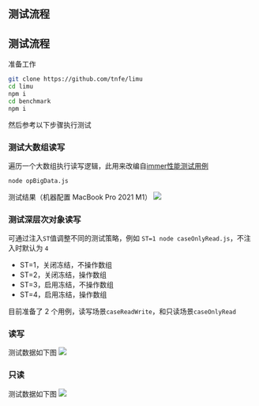 ## 测试流程

## 测试流程
准备工作
```bash
git clone https://github.com/tnfe/limu
cd limu
npm i
cd benchmark
npm i
```
然后参考以下步骤执行测试

### 测试大数组读写
遍历一个大数组执行读写逻辑，此用来改编自[immer性能测试用例](https://github.com/immerjs/immer/blob/main/__performance_tests__/add-data.mjs)
```bash
node opBigData.js
```

测试结果（机器配置 MacBook Pro 2021 M1）
![](https://user-images.githubusercontent.com/7334950/257363042-522b49bc-d4b5-4491-a7af-d1e3f65769e8.png)

### 测试深层次对象读写

可通过注入`ST`值调整不同的测试策略，例如 `ST=1 node caseOnlyRead.js`，不注入时默认为 `4`

- ST=1，关闭冻结，不操作数组
- ST=2，关闭冻结，操作数组
- ST=3，启用冻结，不操作数组
- ST=4，启用冻结，操作数组

目前准备了 2 个用例，读写场景`caseReadWrite`，和只读场景`caseOnlyRead`


### 读写
测试数据如下图
![](https://user-images.githubusercontent.com/7334950/257380638-ea5e9dc4-5e44-4bc8-ac81-86083d6601bf.png)

### 只读
测试数据如下图
![](https://github.com/tnfe/limu/assets/7334950/798d0f89-186b-450e-88f8-d964c6378183)